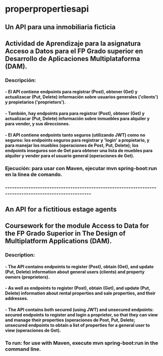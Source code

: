 # properpropertiesapi

## Un API para una inmobiliaria ficticia

## Actividad de Aprendizaje para la asignatura Acceso a Datos para el FP Grado superior en Desarrollo de Aplicaciones Multiplataforma (DAM).


### Descripción:
#### - El API contiene endpoints para registrar (Post), obtener (Get) y actualizacar (Put, Delete) información sobre usuarios generales ('clients') y propietarios ('proprietors').
#### - También, hay endpoints para para registrar (Post), obtener (Get) y actualizacar (Put, Delete) información sobre inmuebles para alquiler y para vender, y sus direcciones.
#### - El API contiene endpoints tanto seguros (utilizando JWT) como no seguros: los endpoints seguros para registrar y 'login' a propietario, y para manejar los muebles (operaciones de Post, Put, Delete); los endpoints inseguros son de Get para obtener una lista de muebles para alquiler y vender para el usuario general (operaciones de Get).

### Ejecución: para usar con Maven, ejecutar mvn spring-boot:run en la línea de comando.

### ------------------------------------------------------------------------------------------------------

## An API for a fictitious estage agents

## Coursework for the module Access to Data for the FP Grado Superior in The Design of Multiplatform Applications (DAM).

### Description:
#### - The API contains endpoints to register (Post), obtain (Get), and update (Put, Delete) information about general users (clients) and property owners (proprietors).
#### - As well as endpoints to register (Post), obtain (Get), and update (Put, Delete) information about rental properties and sale properties, and their addresses.
#### - The API contains both secured (using JWT) and unsecured endpoints: secured endpoints to register and login a proprietor, so that they can view and manage their properties (operaciones de Post, Put, Delete; unsecured endpoints to obtain a list of properties for a general user to view (operaciones de Get).

### To run: for use with Maven, execute mvn spring-boot:run in the command line.